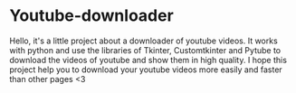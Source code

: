 # Youtube-downloader
Hello, it's a little project about a downloader of youtube videos. It works with python and use the libraries of Tkinter, Customtkinter and Pytube
to download the videos of youtube and show them in high quality. I hope this project help you to download your youtube videos more easily and faster
than other pages <3
